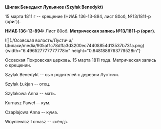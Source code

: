 **Шилак Бенедыкт Лукьянов (Szyłak Benedykt)**

15 марта 1811 г -- крещение (НИАБ 136-13-894, лист 80об, №13/1811-р
(ориг)).

**НИАБ 136-13-894:** Лист 80об. **Метрическая запись №13/1811-р
(ориг).**

![](./Осовская волость/Лустичи/Шилаки/media/905af1c78dffa3d3200ec74408854d13537b731a.png){width="6.496527777777778in"
height="0.8481889763779528in"}

Осовская Покровская церковь. 15 марта 1811 года. Метрическая запись о
крещении.

Szyłak Benedykt -- сын родителей с деревни Лустичи.

Szyłak Łukjan -- отец.

Szyłakowa Anna -- мать.

Kurnasz Paweł -- кум.

Czaplajowa Anna -- кума.

Woyniewicz Tomasz -- ксёндз.
